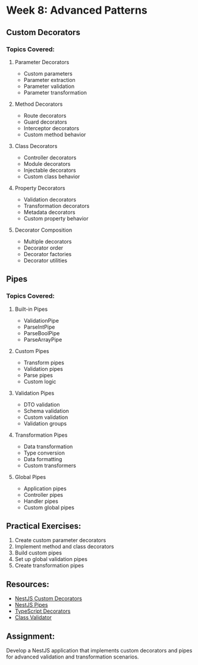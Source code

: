 # Week 8: Advanced Patterns

## Custom Decorators

### Topics Covered:

1. Parameter Decorators

   - Custom parameters
   - Parameter extraction
   - Parameter validation
   - Parameter transformation

2. Method Decorators

   - Route decorators
   - Guard decorators
   - Interceptor decorators
   - Custom method behavior

3. Class Decorators

   - Controller decorators
   - Module decorators
   - Injectable decorators
   - Custom class behavior

4. Property Decorators

   - Validation decorators
   - Transformation decorators
   - Metadata decorators
   - Custom property behavior

5. Decorator Composition
   - Multiple decorators
   - Decorator order
   - Decorator factories
   - Decorator utilities

## Pipes

### Topics Covered:

1. Built-in Pipes

   - ValidationPipe
   - ParseIntPipe
   - ParseBoolPipe
   - ParseArrayPipe

2. Custom Pipes

   - Transform pipes
   - Validation pipes
   - Parse pipes
   - Custom logic

3. Validation Pipes

   - DTO validation
   - Schema validation
   - Custom validation
   - Validation groups

4. Transformation Pipes

   - Data transformation
   - Type conversion
   - Data formatting
   - Custom transformers

5. Global Pipes
   - Application pipes
   - Controller pipes
   - Handler pipes
   - Custom global pipes

## Practical Exercises:

1. Create custom parameter decorators
2. Implement method and class decorators
3. Build custom pipes
4. Set up global validation pipes
5. Create transformation pipes

## Resources:

- [NestJS Custom Decorators](https://docs.nestjs.com/custom-decorators)
- [NestJS Pipes](https://docs.nestjs.com/pipes)
- [TypeScript Decorators](https://www.typescriptlang.org/docs/handbook/decorators.html)
- [Class Validator](https://github.com/typestack/class-validator)

## Assignment:

Develop a NestJS application that implements custom decorators and pipes for advanced validation and transformation scenarios.
